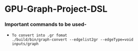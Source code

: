 # GPU-Graph-Project-DSL

<h3>
Important commands to be used-
  </h3>
    
 
  <ul>
  <li>
  
    To convert into .gr fomat
    ./build/bin/graph-convert --edgelist2gr --edgeType=void inputs/graph
    
  </li>
  </ul>
  
    
